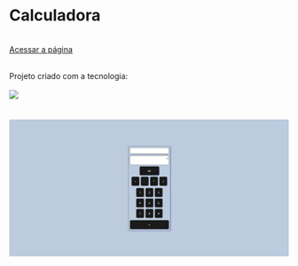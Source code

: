 <h1>Calculadora </h1>
<br>
<a href="https://calculadora-roan-one.vercel.app/">Acessar a página</a>

<br>
<br>
<p>Projeto criado com a tecnologia:
<br>
<br>
    <img src="https://img.shields.io/badge/React-20232A?style=for-the-badge&logo=react&logoColor=61DAFB">
    <br>


<br>
<br>

<img src="https://github.com/JhonatanSamuel/calculadora/blob/main/src/assets/calculadora.jpg?raw=true">
<br>
